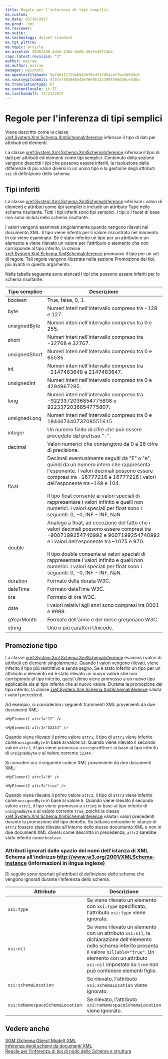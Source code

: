 ```yaml
---
title: Regole per l'inferenza di tipi semplici
ms.custom: 
ms.date: 03/30/2017
ms.prod: .net
ms.reviewer: 
ms.suite: 
ms.technology: dotnet-standard
ms.tgt_pltfrm: 
ms.topic: article
ms.assetid: 394624d6-4da0-430a-8a88-46efe40f14de
caps.latest.revision: "3"
author: mairaw
ms.author: mairaw
manager: wpickett
ms.openlocfilehash: 9a74d111720eb9436f0cd71fd5acef7ea10939c0
ms.sourcegitcommit: 4f3fef493080a43e70e951223894768d36ce430a
ms.translationtype: HT
ms.contentlocale: it-IT
ms.lasthandoff: 11/21/2017
---
```

# <a name="rules-for-inferring-simple-types"></a>Regole per l'inferenza di tipi semplici
Viene descritto come la classe <xref:System.Xml.Schema.XmlSchemaInference> inferisce il tipo di dati per attributi ed elementi.  
  
 La classe <xref:System.Xml.Schema.XmlSchemaInference> inferisce il tipo di dati per attributi ed elementi come tipi semplici. Contenuto della sezione vengono descritti i tipi che possono essere inferiti, la risoluzione delle differenze di più valori diversi in un unico tipo e la gestione degli attributi `xsi` di definizione dello schema.  
  
## <a name="inferred-types"></a>Tipi inferiti  
 La classe <xref:System.Xml.Schema.XmlSchemaInference> inferisce i valori di elementi e attributi come tipi semplici e include un attributo Type nello schema risultante. Tutti i tipi inferiti sono tipi semplici. I tipi o i facet di base non sono inclusi nello schema risultante.  
  
 I valori vengono esaminati singolarmente quando vengono rilevati nel documento XML. Il tipo viene inferito per il valore riscontrato nel momento in cui viene esaminato. Se è stato inferito un tipo per un attributo o un elemento e viene rilevato un valore per l'attributo o elemento che non corrisponde al tipo inferito, la classe <xref:System.Xml.Schema.XmlSchemaInference> promuove il tipo per un set di regole. Tali regole vengono illustrate nella sezione Promozione dei tipi, più avanti in questo argomento.  
  
 Nella tabella seguente sono elencati i tipi che possono essere inferiti per lo schema risultante.  
  
|Tipo semplice|Descrizione|  
|-----------------|-----------------|  
|boolean|True, false, 0, 1.|  
|byte|Numeri interi nell'intervallo compreso tra -128 e 127.|  
|unsignedByte|Numeri interi nell'intervallo compreso tra 0 e 255.|  
|short|Numeri interi nell'intervallo compreso tra -32768 e 32767.|  
|unsignedShort|Numeri interi nell'intervallo compreso tra 0 e 65535.|  
|int|Numeri interi nell'intervallo compreso tra -2147483648 e 2147483647.|  
|unsignedInt|Numeri interi nell'intervallo compreso tra 0 e 4294967295.|  
|long|Numeri interi nell'intervallo compreso tra -9223372036854775808 e 9223372036854775807.|  
|unsignedLong|Numeri interi nell'intervallo compreso tra 0 e 18446744073709551615.|  
|integer|Un numero finito di cifre che può essere preceduto dal prefisso "-".|  
|decimal|Valori numerici che contengono da 0 a 28 cifre di precisione.|  
|float|Decimali eventualmente seguiti da "E" o "e", quindi da un numero intero che rappresenta l'esponente. I valori decimali possono essere compresi tra -16777216 e 16777216 I valori dell'esponente tra –149 e 104.<br /><br /> Il tipo float consente ai valori speciali di rappresentare i valori infinito e quelli non numerici. I valori speciali per float sono i seguenti: 0, -0, INF - INF, NaN.|  
|double|Analogo a float, ad eccezione del fatto che i valori decimali possono essere compresi tra -9007199254740992 e 9007199254740992 e i valori dell'esponente tra –1075 e 970.<br /><br /> Il tipo double consente ai valori speciali di rappresentare i valori infinito e quelli non numerici. I valori speciali per float sono i seguenti: 0, -0, INF - INF, NaN.|  
|duration|Formato della durata W3C.|  
|dateTime|Formato dateTime W3C.|  
|ora|Formato di ora W3C.|  
|date|I valori relativi agli anni sono compresi tra 0001 e 9999.|  
|gYearMonth|Formato dell'anno e del mese gregoriano W3C.|  
|string|Uno o più caratteri Unicode.|  
  
## <a name="type-promotion"></a>Promozione tipo  
 La classe <xref:System.Xml.Schema.XmlSchemaInference> esamina i valori di attributi ed elementi singolarmente. Quando i valori vengono rilevati, viene inferito il tipo più restrittivo e senza segno. Se è stato inferito un tipo per un attributo o elemento ed è stato rilevato un nuovo valore che non corrisponde al tipo inferito, quest'ultimo viene promosso a un nuovo tipo applicabile sia al tipo inferito che al nuovo valore. Durante la promozione del tipo inferito, la classe <xref:System.Xml.Schema.XmlSchemaInference> valuta i valori precedenti.  
  
 Ad esempio, si considerino i seguenti frammenti XML provenienti da due documenti XML:  
  
 `<MyElement1 attr1="12" />`  
  
 `<MyElement1 attr1="52344" />`  
  
 Quando viene rilevato il primo valore `attr1`, il tipo di `attr1` viene inferito come `unsignedByte` in base al valore `12`. Quando viene rilevato il secondo valore `attr1`, il tipo viene promosso a `unsignedShort` in base al tipo inferito di `unsignedByte` e al valore corrente `52344`.  
  
 Si consideri ora il seguente codice XML proveniente da due documenti XML:  
  
 `<MyElement2 attr2="0" />`  
  
 `<MyElement2 attr2="true" />`  
  
 Quando viene rilevato il primo valore `attr2`, il tipo di `attr2` viene inferito come `unsignedByte` in base al valore `0`. Quando viene rilevato il secondo valore `attr2`, il tipo viene promosso a `string` in base al tipo inferito di `unsignedByte` e al valore corrente `true`, poiché la classe <xref:System.Xml.Schema.XmlSchemaInference> valuta i valori precedenti durante la promozione del tipo dedotto. Se tuttavia entrambe le istanze di `attr2` fossero state rilevate all'interno dello stesso documento XML e non in due documenti XML diversi come descritto in precedenza, `attr2` sarebbe stato inferito come `boolean`.  
  
### <a name="ignored-attributes-from-the-httpwwww3org2001xmlschema-instance-namespace"></a>Attributi ignorati dallo spazio dei nomi dell'istanza di XML Schema all'indirizzo http://www.w3.org/2001/XMLSchema-instance (informazioni in lingua inglese)  
 Di seguito sono riportati gli attributi di definizione dello schema che vengono ignorati durante l'inferenza dello schema.  
  
|Attributo|Descrizione|  
|---------------|-----------------|  
|`xsi:type`|Se viene rilevato un elemento con `xsi:type` specificato, l'attributo `xsi:type` viene ignorato.|  
|`xsi:nil`|Se viene rilevato un elemento con un attributo `xsi:nil`, la dichiarazione dell'elemento nello schema inferito presenta il valore `nillable="true"`. Un elemento con un attributo `xsi:nil` impostato su `true` non può contenere elementi figlio.|  
|`xsi:schemaLocation`|Se rilevato, l'attributo `xsi:schemaLocation` viene ignorato.|  
|`xsi:noNamespaceSchemaLocation`|Se rilevato, l'attributo `xsi:noNamespaceSchemaLocation` viene ignorato.|  
  
## <a name="see-also"></a>Vedere anche  
 [SOM (Schema Object Model) XML](../../../../docs/standard/data/xml/xml-schema-object-model-som.md)  
 [Inferenza degli schemi da documenti XML](../../../../docs/standard/data/xml/inferring-schemas-from-xml-documents.md)  
 [Regole per l'inferenza di tipi di nodo dello Schema e struttura](../../../../docs/standard/data/xml/rules-for-inferring-schema-node-types-and-structure.md)

